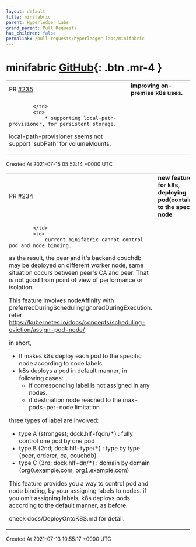 ```yaml
---
layout: default
title: minifabric
parent: Hyperledger Labs
grand_parent: Pull Requests
has_children: false
permalink: /pull-requests/hyperledger-labs/minifabric
---
```


# minifabric <span class="fs-3 right-align">[GitHub](https://github.com/hyperledger-labs/minifabric){: .btn .mr-4 }</span>


<div>
    <table>
        <tr>
            <td>
                PR <a href="https://github.com/hyperledger-labs/minifabric/pull/235" class=".btn">#235</a>
            </td>
            <td>
                <b>
                    improving on-premise k8s uses.
                </b>
            </td>
        </tr>
        <tr>
            <td>
                
            </td>
            <td>
                * supporting local-path-provisioner, for persistent storage.
  local-path-provisioner seems not support 'subPath' for volumeMounts.
            </td>
        </tr>
    </table>
    <div class="right-align">
        Created At 2021-07-15 05:53:14 +0000 UTC
    </div>
</div>

<div>
    <table>
        <tr>
            <td>
                PR <a href="https://github.com/hyperledger-labs/minifabric/pull/234" class=".btn">#234</a>
            </td>
            <td>
                <b>
                    new feature for k8s, deploying pod(container) to the specific node
                </b>
            </td>
        </tr>
        <tr>
            <td>
                
            </td>
            <td>
                current minifabric cannot control pod and node binding.
as the result, the peer and it's backend couchdb may be deployed on different worker node,
same situation occurs between peer's CA and peer.
That is not good from point of view of performance or isolation.

This feature involves nodeAffinity with preferredDuringSchedulingIgnoredDuringExecution.
refer https://kubernetes.io/docs/concepts/scheduling-eviction/assign-pod-node/

in short,
 - It makes k8s deploy each pod to the specific node according to node labels.
 - k8s deploys a pod in default manner, in following cases:
      - if corresponding label is not assigned in any nodes.
      - if destination node reached to the max-pods-per-node limitation

three types of label are involved:
 * type A (strongest; dock.hlf-fqdn/*) : fully control one pod by one pod
 * type B (2nd; dock.hlf-type/*) : type by type (peer, orderer, ca, couchdb)
 * type C (3rd; dock.hlf-dn/*)    : domain by domain (org0.example.com, org1.example.com)

This feature provides you a way to control pod and node binding, by your assigning labels to nodes.
if you omit assigning labels, k8s deploys pods according to the default manner, as before.

check docs/DeployOntoK8S.md for detail.
            </td>
        </tr>
    </table>
    <div class="right-align">
        Created At 2021-07-13 10:55:17 +0000 UTC
    </div>
</div>

